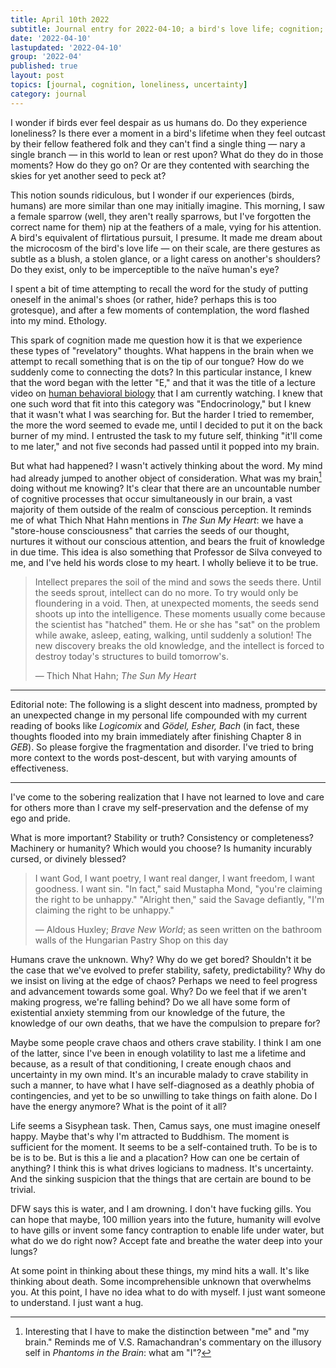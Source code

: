 ```yaml
---
title: April 10th 2022
subtitle: Journal entry for 2022-04-10; a bird's love life; cognition; a slight descent into madness
date: '2022-04-10'
lastupdated: '2022-04-10'
group: '2022-04'
published: true
layout: post
topics: [journal, cognition, loneliness, uncertainty]
category: journal
---
```


I wonder if birds ever feel despair as us humans do. Do they experience loneliness? Is there ever a moment in a bird's lifetime when they feel outcast by their fellow feathered folk and they can't find a single thing — nary a single branch — in this world to lean or rest upon? What do they do in those moments? How do they go on? Or are they contented with searching the skies for yet another seed to peck at? 

This notion sounds ridiculous, but I wonder if our experiences (birds, humans) are more similar than one may initially imagine. This morning, I saw a female sparrow (well, they aren't really sparrows, but I've forgotten the correct name for them) nip at the feathers of a male, vying for his attention. A bird's equivalent of flirtatious pursuit, I presume. It made me dream about the microcosm of the bird's love life — on their scale, are there gestures as subtle as a blush, a stolen glance, or a light caress on another's shoulders? Do they exist, only to be imperceptible to the naïve human's eye? 

I spent a bit of time attempting to recall the word for the study of putting oneself in the animal's shoes (or rather, hide? perhaps this is too grotesque), and after a few moments of contemplation, the word flashed into my mind. Ethology.

This spark of cognition made me question how it is that we experience these types of "revelatory" thoughts. What happens in the brain when we attempt to recall something that is on the tip of our tongue? How do we suddenly come to connecting the dots? In this particular instance, I knew that the word began with the letter "E," and that it was the title of a lecture video on [human behavioral biology](https://www.youtube.com/watch?v=NNnIGh9g6fA) that I am currently watching. I knew that one such word that fit into this category was "Endocrinology," but I knew that it wasn't what I was searching for. But the harder I tried to remember, the more the word seemed to evade me, until I decided to put it on the back burner of my mind. I entrusted the task to my future self, thinking "it'll come to me later," and not five seconds had passed until it popped into my brain. 

But what had happened? I wasn't actively thinking about the word. My mind had already jumped to another object of consideration. What was my brain[^brain] doing without me knowing? It's clear that there are an uncountable number of cognitive processes that occur simultaneously in our brain, a vast majority of them outside of the realm of conscious perception. It reminds me of what Thich Nhat Hahn mentions in *The Sun My Heart*: we have a "store-house consciousness" that carries the seeds of our thought, nurtures it without our conscious attention, and bears the fruit of knowledge in due time. This idea is also something that Professor de Silva conveyed to me, and I've held his words close to my heart. I wholly believe it to be true. 

[^brain]: Interesting that I have to make the distinction between "me" and "my brain." Reminds me of V.S. Ramachandran's commentary on the illusory self in *Phantoms in the Brain*: what am "I"? 

<div class='epigraph'>

> Intellect prepares the soil of the mind and sows the seeds there. Until the seeds sprout, intellect can do no more. To try would only be floundering in a void. Then, at unexpected moments, the seeds send shoots up into the intelligence.  These moments usually come because the scientist has "hatched" them. He or she has "sat" on the problem while awake, asleep, eating, walking, until suddenly a solution! The new discovery breaks the old knowledge, and the intellect is forced to destroy today's structures to build tomorrow's. <footer> — Thich Nhat Hahn; *The Sun My Heart* </footer>

</div>

---
<span class='newthought'> Editorial note:</span> 
The following is a slight descent into madness, prompted by an unexpected change in my personal life compounded with my current reading of books like *Logicomix* and *Gödel, Esher, Bach* (in fact, these thoughts flooded into my brain immediately after finishing Chapter 8 in *GEB*).  So please forgive the fragmentation and disorder. I've tried to bring more context to the words post-descent, but with varying amounts of effectiveness.

---

I've come to the sobering realization that I have not learned to love and care for others more than I crave my self-preservation and the defense of my ego and pride. 

What is more important? Stability or truth? Consistency or completeness? Machinery or humanity? Which would you choose? Is humanity incurably cursed, or divinely blessed? 

<div class='epigraph'>

> I want God, I want poetry, I want real danger, I want freedom, I want goodness. I want sin. "In fact," said Mustapha Mond, "you're claiming the right to be unhappy." "Alright then," said the Savage defiantly, "I'm claiming the right to be unhappy." <footer> — Aldous Huxley; *Brave New World*; as seen written on the bathroom walls of the Hungarian Pastry Shop on this day </footer>

</div>

Humans crave the unknown. Why? Why do we get bored? Shouldn't it be the case that we've evolved to prefer stability, safety, predictability? Why do we insist on living at the edge of chaos? Perhaps we need to feel progress and advancement towards some goal. Why? Do we feel that if we aren't making progress, we're falling behind? Do we all have some form of existential anxiety stemming from our knowledge of the future, the knowledge of our own deaths, that we have the compulsion to prepare for?  

Maybe some people crave chaos and others crave stability. I think I am one of the latter, since I've been in enough volatility to last me a lifetime and because, as a result of that conditioning, I create enough chaos and uncertainty in my own mind. 
It's an incurable malady to crave stability in such a manner, to have what I have self-diagnosed as a deathly phobia of contingencies, and yet to be so unwilling to take things on faith alone. Do I have the energy anymore? What is the point of it all? 

Life seems a Sisyphean task. Then, Camus says, one must imagine oneself happy. Maybe that's why I'm attracted to Buddhism. The moment is sufficient for the moment. It seems to be a self-contained truth. To be is to be is to be. But is this a lie and a placation? How can one be certain of anything? 
I think this is what drives logicians to madness. It's uncertainty. And the sinking suspicion that the things that are certain are bound to be trivial.

DFW says this is water, and I am drowning. I don't have fucking gills. You can hope that maybe, 100 million years into the future, humanity will evolve to have gills or invent some fancy contraption to enable life under water, but what do we do right now? Accept fate and breathe the water deep into your lungs?

At some point in thinking about these things, my mind hits a wall. It's like thinking about death. Some incomprehensible unknown that overwhelms you. At this point, I have no idea what to do with myself. I just want someone to understand. I just want a hug. 